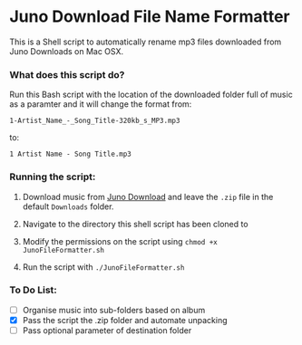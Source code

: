 # Juno Download File Name Formatter

This is a Shell script to automatically rename mp3 files downloaded from Juno Downloads on Mac OSX.

### What does this script do?

Run this Bash script with the location of the downloaded folder full of music as a paramter and it will change the format from:

```
1-Artist_Name_-_Song_Title-320kb_s_MP3.mp3
```

to:
```
1 Artist Name - Song Title.mp3
```


### Running the script:

1. Download music from [Juno Download](https://www.junodownload.com/) and leave the `.zip` file in the default `Downloads` folder.

1. Navigate to the directory this shell script has been cloned to

1. Modify the permissions on the script using `chmod +x JunoFileFormatter.sh`

1. Run the script with `./JunoFileFormatter.sh`


### To Do List:

- [ ] Organise music into sub-folders based on album
- [X] Pass the script the .zip folder and automate unpacking
- [ ] Pass optional parameter of destination folder
